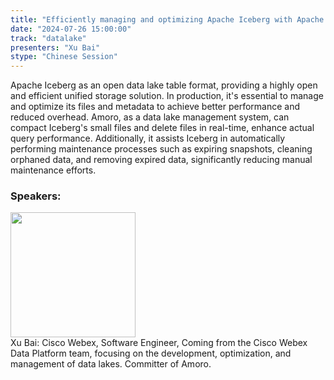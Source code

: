 ```yaml
---
title: "Efficiently managing and optimizing Apache Iceberg with Apache Amoro"
date: "2024-07-26 15:00:00" 
track: "datalake"
presenters: "Xu Bai"
stype: "Chinese Session"
---
```

Apache Iceberg as an open data lake table format, providing a highly open and efficient unified storage solution. In production, it's essential to manage and optimize its files and metadata to achieve better performance and reduced overhead. Amoro, as a data lake management system, can compact Iceberg's small files and delete files in real-time, enhance actual query performance. Additionally, it assists Iceberg in automatically performing maintenance processes such as expiring snapshots, cleaning orphaned data, and removing expired data, significantly reducing manual maintenance efforts.
 ### Speakers: 
 <img src="https://sessionize.com/image/257a-400o400o1-f8YwSdvzM6NSN8WoXXPCs2.jpg" width="200" /><br>Xu Bai: Cisco Webex, Software Engineer, Coming from the Cisco Webex Data Platform team, focusing on the development, optimization, and management of data lakes. Committer of Amoro.
 <br><br>